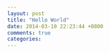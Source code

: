 ```yaml
---
layout: post
title: "Hello World"
date: 2014-03-10 22:23:44 +0800
comments: true
categories: 
---
```

